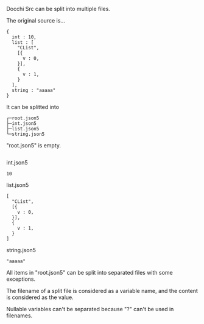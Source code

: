 Docchi Src can be split into multiple files.

The original source is...
```json5
{
  int : 10,
  list : [
    "CList",
    [{
      v : 0,
    }],
    {
      v : 1,
    }
  ],
  string : "aaaaa"
}
```
It can be splitted into

```
┌─root.json5
├─int.json5
├─list.json5
└─string.json5
```
"root.json5" is empty.
```json5
```
int.json5
```json5
10
```
list.json5
```json5
[
  "CList",
  [{
    v : 0,
  }],
  {
    v : 1,
  }
]
```
string.json5
```json5
"aaaaa"
```
All items in "root.json5" can be split into separated files with some exceptions.

The filename of a split file is considered as a variable name, 
and the content is considered as the value.

Nullable variables can't be separated because "?" can't be used in filenames.